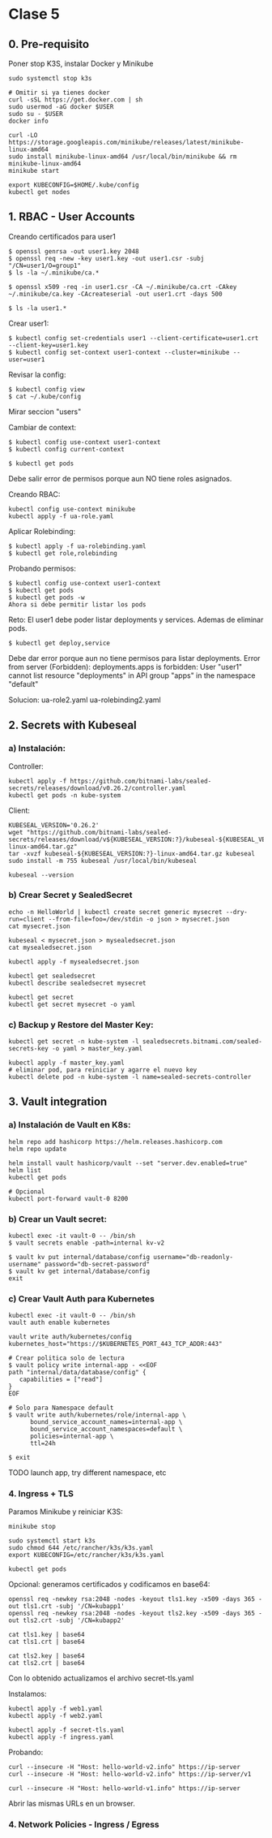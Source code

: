 # Clase 5

## 0. Pre-requisito

Poner stop K3S, instalar Docker y Minikube
```
sudo systemctl stop k3s

# Omitir si ya tienes docker
curl -sSL https://get.docker.com | sh
sudo usermod -aG docker $USER
sudo su - $USER
docker info

curl -LO https://storage.googleapis.com/minikube/releases/latest/minikube-linux-amd64
sudo install minikube-linux-amd64 /usr/local/bin/minikube && rm minikube-linux-amd64
minikube start

export KUBECONFIG=$HOME/.kube/config
kubectl get nodes
```


## 1. RBAC - User Accounts

Creando certificados para user1
```
$ openssl genrsa -out user1.key 2048
$ openssl req -new -key user1.key -out user1.csr -subj "/CN=user1/O=group1"
$ ls -la ~/.minikube/ca.*

$ openssl x509 -req -in user1.csr -CA ~/.minikube/ca.crt -CAkey ~/.minikube/ca.key -CAcreateserial -out user1.crt -days 500

$ ls -la user1.*
```

Crear user1:
```
$ kubectl config set-credentials user1 --client-certificate=user1.crt --client-key=user1.key
$ kubectl config set-context user1-context --cluster=minikube --user=user1
```

Revisar la config:
```
$ kubectl config view
$ cat ~/.kube/config
```
Mirar seccion "users"

Cambiar de context:
```
$ kubectl config use-context user1-context
$ kubectl config current-context

$ kubectl get pods
```
Debe salir error de permisos porque aun NO tiene roles asignados.

Creando RBAC:
```
kubectl config use-context minikube
kubectl apply -f ua-role.yaml
```

Aplicar Rolebinding:
```
$ kubectl apply -f ua-rolebinding.yaml
$ kubectl get role,rolebinding
```

Probando permisos:
```
$ kubectl config use-context user1-context
$ kubectl get pods
$ kubectl get pods -w
Ahora si debe permitir listar los pods
```

Reto:
El user1 debe poder listar deployments y services. Ademas de eliminar pods.
```
$ kubectl get deploy,service
```
Debe dar error porque aun no tiene permisos para listar deployments.
Error from server (Forbidden): deployments.apps is forbidden: User "user1" cannot list resource "deployments" in API group "apps" in the namespace "default"

Solucion: ua-role2.yaml ua-rolebinding2.yaml

## 2. Secrets with Kubeseal

### a) Instalación:
Controller:
```
kubectl apply -f https://github.com/bitnami-labs/sealed-secrets/releases/download/v0.26.2/controller.yaml
kubectl get pods -n kube-system
```

Client:
```
KUBESEAL_VERSION='0.26.2'
wget "https://github.com/bitnami-labs/sealed-secrets/releases/download/v${KUBESEAL_VERSION:?}/kubeseal-${KUBESEAL_VERSION:?}-linux-amd64.tar.gz"
tar -xvzf kubeseal-${KUBESEAL_VERSION:?}-linux-amd64.tar.gz kubeseal
sudo install -m 755 kubeseal /usr/local/bin/kubeseal

kubeseal --version
```

### b) Crear Secret y SealedSecret
```
echo -n HelloWorld | kubectl create secret generic mysecret --dry-run=client --from-file=foo=/dev/stdin -o json > mysecret.json
cat mysecret.json

kubeseal < mysecret.json > mysealedsecret.json
cat mysealedsecret.json

kubectl apply -f mysealedsecret.json

kubectl get sealedsecret
kubectl describe sealedsecret mysecret

kubectl get secret
kubectl get secret mysecret -o yaml
```

### c) Backup y Restore del Master Key:
```
kubectl get secret -n kube-system -l sealedsecrets.bitnami.com/sealed-secrets-key -o yaml > master_key.yaml

kubectl apply -f master_key.yaml
# eliminar pod, para reiniciar y agarre el nuevo key
kubectl delete pod -n kube-system -l name=sealed-secrets-controller
```

## 3. Vault integration

### a) Instalación de Vault en K8s:
```
helm repo add hashicorp https://helm.releases.hashicorp.com
helm repo update

helm install vault hashicorp/vault --set "server.dev.enabled=true"
helm list
kubectl get pods

# Opcional
kubectl port-forward vault-0 8200
```

### b) Crear un Vault secret:
```
kubectl exec -it vault-0 -- /bin/sh
$ vault secrets enable -path=internal kv-v2

$ vault kv put internal/database/config username="db-readonly-username" password="db-secret-password"
$ vault kv get internal/database/config
exit
```

### c) Crear Vault Auth para Kubernetes
```
kubectl exec -it vault-0 -- /bin/sh
vault auth enable kubernetes

vault write auth/kubernetes/config kubernetes_host="https://$KUBERNETES_PORT_443_TCP_ADDR:443"

# Crear politica solo de lectura
$ vault policy write internal-app - <<EOF
path "internal/data/database/config" {
   capabilities = ["read"]
}
EOF

# Solo para Namespace default
$ vault write auth/kubernetes/role/internal-app \
      bound_service_account_names=internal-app \
      bound_service_account_namespaces=default \
      policies=internal-app \
      ttl=24h

$ exit
```
TODO launch app, try different namespace, etc

### 4. Ingress + TLS

Paramos Minikube y reiniciar K3S:
```
minikube stop

sudo systemctl start k3s
sudo chmod 644 /etc/rancher/k3s/k3s.yaml
export KUBECONFIG=/etc/rancher/k3s/k3s.yaml

kubectl get pods
```

Opcional: generamos certificados y codificamos en base64:
```
openssl req -newkey rsa:2048 -nodes -keyout tls1.key -x509 -days 365 -out tls1.crt -subj '/CN=kubapp1'
openssl req -newkey rsa:2048 -nodes -keyout tls2.key -x509 -days 365 -out tls2.crt -subj '/CN=kubapp2'

cat tls1.key | base64
cat tls1.crt | base64

cat tls2.key | base64
cat tls2.crt | base64
```
Con lo obtenido actualizamos el archivo secret-tls.yaml

Instalamos:
```
kubectl apply -f web1.yaml
kubectl apply -f web2.yaml

kubectl apply -f secret-tls.yaml
kubectl apply -f ingress.yaml
```

Probando:
```
curl --insecure -H "Host: hello-world-v2.info" https://ip-server
curl --insecure -H "Host: hello-world-v2.info" https://ip-server/v1

curl --insecure -H "Host: hello-world-v1.info" https://ip-server
```
Abrir las mismas URLs en un browser.

### 4. Network Policies - Ingress / Egress
```
```
